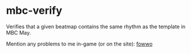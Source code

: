 # mbc-verify
 Verifies that a given beatmap contains the same rhythm as the template in MBC May.
 
 Mention any problems to me in-game (or on the site): <a href="https://osu.ppy.sh/users/4547551">fowwo</a>
